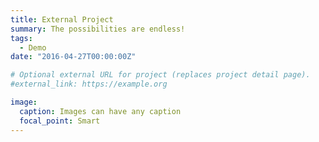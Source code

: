 ```yaml
---
title: External Project
summary: The possibilities are endless! 
tags:
  - Demo
date: "2016-04-27T00:00:00Z"

# Optional external URL for project (replaces project detail page).
#external_link: https://example.org

image:
  caption: Images can have any caption
  focal_point: Smart
---
```

